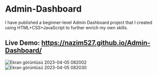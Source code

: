 # Admin-Dashboard
I have published a beginner-level Admin Dashboard project that I created using HTML+CSS+JavaScript to further enrich my own skills.

Live Demo: https://nazim527.github.io/Admin-Dashboard/
-------------------------------------------------------------
![Ekran görüntüsü 2023-04-05 082002](https://user-images.githubusercontent.com/68445690/230000709-1d21469e-99a0-4967-bc5e-61c5e6a1ca28.png)
![Ekran görüntüsü 2023-04-05 082030](https://user-images.githubusercontent.com/68445690/230000735-0803ddb1-64b4-460d-a42a-6ac3155085e0.png)
